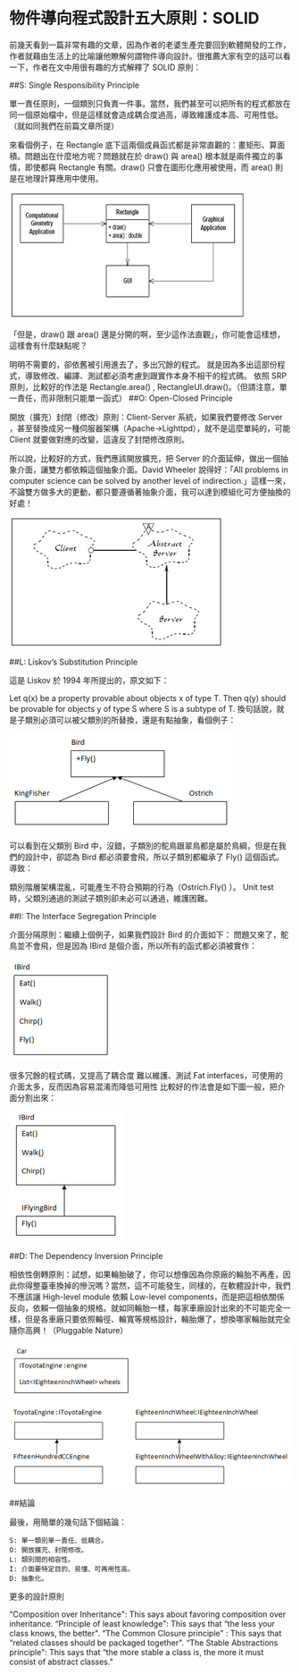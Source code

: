 # 物件導向程式設計五大原則：SOLID


前幾天看到一篇非常有趣的文章，因為作者的老婆生產完要回到軟體開發的工作，作者就藉由生活上的比喻讓他瞭解何謂物件導向設計。很推薦大家有空的話可以看一下，作者在文中用很有趣的方式解釋了 SOLID 原則：

##S: Single Responsibility Principle

單一責任原則，一個類別只負責一件事。當然，我們甚至可以把所有的程式都放在同一個原始檔中，但是這樣就會造成耦合度過高，導致維護成本高、可用性低。（就如同我們在前篇文章所提）

來看個例子，在 Rectangle 底下這兩個成員函式都是非常直觀的：畫矩形、算面積。問題出在什麼地方呢？問題就在於 draw() 與 area() 根本就是兩件獨立的事情，即使都與 Rectangle 有關。draw() 只會在圖形化應用被使用，而 area() 則是在地理計算應用中使用。

![](./images/dggn8fwf_25f3fwk9cx_b.png)


「但是，draw() 跟 area() 還是分開的啊，至少這作法直觀」，你可能會這樣想，這樣會有什麼缺點呢？

明明不需要的，卻依舊被引用進去了，多出冗餘的程式。
就是因為多出這部份程式，導致修改、編譯、測試都必須考慮到跟實作本身不相干的程式碼。
依照 SRP 原則，比較好的作法是 Rectangle.area() , RectangleUI.draw()。（但請注意，單一責任，而非限制只能單一函式）
##O: Open-Closed Principle

開放（擴充）封閉（修改）原則：Client-Server 系統，如果我們要修改 Server ，甚至替換成另一種伺服器架構（Apache->Lighttpd），就不是這麼單純的，可能 Client 就要做對應的改變，這違反了封閉修改原則。

所以說，比較好的方式，我們應該開放擴充，把 Server 的介面延伸，做出一個抽象介面，讓雙方都依賴這個抽象介面。David Wheeler 說得好：「All problems in computer science can be solved by another level of indirection.」這樣一來，不論雙方做多大的更動，都只要遵循著抽象介面，我可以達到模組化可方便抽換的好處！

![](./images/dggn8fwf_28ggdhzpg4_b.png)

##L: Liskov’s Substitution Principle

這是 Liskov 於 1994 年所提出的，原文如下：

Let q(x) be a property provable about objects x of type T. Then q(y) should be provable for objects y of type S where S is a subtype of T.
換句話說，就是子類別必須可以被父類別的所替換，還是有點抽象，看個例子：

![](./images/dggn8fwf_39c8wt2mg9_b.png)


可以看到在父類別 Bird 中，沒錯，子類別的鴕鳥跟翠鳥都是屬於鳥綱，但是在我們的設計中，卻認為 Bird 都必須要會飛，所以子類別都繼承了 Fly() 這個函式。導致：

類別階層架構混亂，可能產生不符合預期的行為（Ostrich.Fly() ）。
Unit test 時，父類別通過的測試子類別卻未必可以通過，維護困難。

##I: The Interface Segregation Principle

介面分隔原則：繼續上個例子，如果我們設計 Bird 的介面如下：
問題又來了，鴕鳥並不會飛，但是因為 IBird 是個介面，所以所有的函式都必須被實作：

![](./images/dggn8fwf_40frctckgc_b.png)



很多冗餘的程式碼，又提高了耦合度
難以維護、測試
Fat interfaces，可使用的介面太多，反而因為容易混淆而降低可用性
比較好的作法會是如下圖一般，把介面分割出來：

![](./images/dggn8fwf_41f4cs85dz_b.png)

##D: The Dependency Inversion Principle

相依性倒轉原則：試想，如果輪胎破了，你可以想像因為你原廠的輪胎不再產，因此你得整臺車換掉的慘況嗎？當然，這不可能發生，同樣的，在軟體設計中，我們不應該讓 High-level module 依賴 Low-level components，而是把這相依關係反向，依賴一個抽象的規格。就如同輪胎一樣，每家車廠設計出來的不可能完全一樣，但是各車廠只要依照輪徑、輪寬等規格設計，輪胎爆了，想換哪家輪胎就完全隨你高興！（Pluggable Nature）


![](./images/dggn8fwf_42dcnvfqf2_b.png)

##結論

最後，用簡單的幾句話下個結論：
```
S: 單一類別單一責任、低耦合。
O: 開放擴充、封閉修改。
L: 類別間的相容性。
I: 介面要特定目的、易懂、可再用性高。
D: 抽象化。
```
更多的設計原則

“Composition over Inheritance": This says about favoring composition over inheritance.
“Principle of least knowledge": This says that “the less your class knows, the better".
“The Common Closure principle" : This says that “related classes should be packaged together".
“The Stable Abstractions principle": This says that “the more stable a class is, the more it must consist of abstract classes."